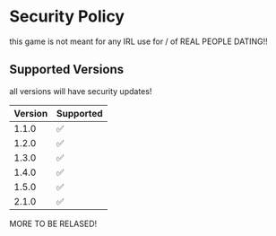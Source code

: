 # Security Policy

this game is not meant for any IRL use for / of REAL PEOPLE DATING!!

## Supported Versions

all versions will have security updates!

| Version | Supported          |
| ------- | ------------------ |
| 1.1.0   | :white_check_mark: |
| 1.2.0   | :white_check_mark: |
| 1.3.0   | :white_check_mark: |
| 1.4.0   | :white_check_mark: |
| 1.5.0   | :white_check_mark: |
| 2.1.0   | :white_check_mark: |

MORE TO BE RELASED!

